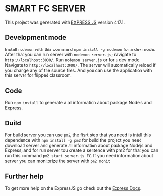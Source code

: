 # SMART FC SERVER

This project was generated with [EXPRESS JS](https://expressjs.com/es/starter/installing.html) version 4.17.1.

## Development mode
Install `nodemon` with this command `npm install -g nodemon` for a dev mode. After that you can run server with `nodemon server.js`; navigate to `http://localhost:3000/`. 
Run `nodemon server.js` or for a dev mode. Navigate to `http://localhost:3000/`. The server will automatically reload if you change any of the source files. And you can use the application with this server for flipped classroom.

## Code 

Run `npm install` to generate a all information about package Nodejs and Express. 

## Build

For build server you can use `pm2`, the fisrt step that you need is intall this dependence with `npm install -g pm2` for build the project you need download server and generate all information about package Nodejs and Express; and for run server tou create a sentence with pm2 for that you can run this command `pm2 start server.js FC`. If you need information about server you can monitorize the server with `pm2 monit`

## Further help

To get more help on the ExpressJS go check out the [Express Docs](https://nodejs.org/es/docs/).
